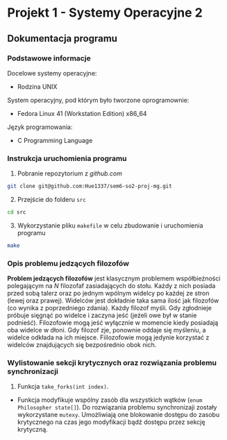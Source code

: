 # Projekt 1 - Systemy Operacyjne 2

## Dokumentacja programu
### Podstawowe informacje
Docelowe systemy operacyjne:
- Rodzina UNIX

System operacyjny, pod którym było tworzone oprogramownie:
- Fedora Linux 41 (Workstation Edition) x86_64

Język programowania:
- C Programming Language

### Instrukcja uruchomienia programu
1. Pobranie repozytorium z *github.com*
```bash
git clone git@github.com:Hue1337/sem6-so2-proj-mg.git
```

2. Przejście do folderu `src`
```bash
cd src
```

3. Wykorzystanie pliku `makefile` w celu zbudowanie i uruchomienia programu
```bash
make
```

### Opis problemu jedzących filozofów
**Problem jedzących filozofów** jest klasycznym problemem współbieżności polegającym na $N$ filozofaf zasiadających do stołu. Każdy z nich posiada przed sobą talerz oraz po jednym wpólnym widelcy po każdej ze stron (lewej oraz prawej). Widelców jest dokładnie taka sama ilość jak filozofów (co wynika z poprzedniego zdania). Każdy filozof myśli. Gdy zgłodnieje próbuje sięgnąć po widelce i zaczyna jeść (jeżeli owe był w stanie podnieść). Filozofowie mogą jeść wyłącznie w momencie kiedy posiadają oba widelce w dłoni. Gdy filozof zje, ponownie oddaje się myśleniu, a widelce odkłada na ich miejsce. Fiilozofowie mogą jedynie korzystać z widelców znajdujących się bezpośrednio obok nich.

### Wylistowanie sekcji krytycznych oraz rozwiązania problemu synchronizacji
1. Funkcja `take_forks(int index)`.
- Funkcja modyfikuje wspólny zasób dla wszystkich wątków (`enum Philosopher state[]`). Do rozwiązania problemu synchronizaji zostały wykorzystane `mutexy`. Umożliwiają one blokowanie dostępu do zasobu krytycznego na czas jego modyfikacji bądź dostępu przez sekcję krytyczną.
